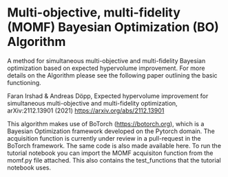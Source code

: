 # Multi-objective, multi-fidelity (MOMF) Bayesian Optimization (BO) Algorithm

A method for simultaneous multi-objective and multi-fidelity Bayesian optimization based on expected hypervolume improvement. For more details on the Algorithm please see the following paper outlining the basic functioning. 

Faran Irshad & Andreas Döpp, Expected hypervolume improvement for simultaneous multi-objective and multi-fidelity optimization, arXiv:2112.13901 (2021)
https://arxiv.org/abs/2112.13901

This algorithm makes use of BoTorch (https://botorch.org), which is a Bayesian Optimization framework developed on the Pytorch domain. The acquisition function is currently under review in a pull-request in the BoTorch framework. The same code is also made available here. To run the tutorial notebook you can import the MOMF acquisiton function from the momf.py file attached. This also contains the test_functions that the tutorial notebook uses. 
